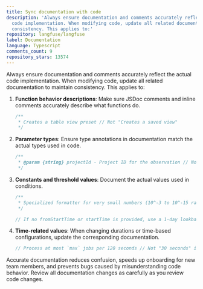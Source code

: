```yaml
---
title: Sync documentation with code
description: 'Always ensure documentation and comments accurately reflect the actual
  code implementation. When modifying code, update all related documentation to maintain
  consistency. This applies to:'
repository: langfuse/langfuse
label: Documentation
language: Typescript
comments_count: 9
repository_stars: 13574
---
```


Always ensure documentation and comments accurately reflect the actual code implementation. When modifying code, update all related documentation to maintain consistency. This applies to:

1. **Function behavior descriptions**: Make sure JSDoc comments and inline comments accurately describe what functions do.
   ```typescript
   /**
    * Creates a table view preset // Not "Creates a saved view"
    */
   ```

2. **Parameter types**: Ensure type annotations in documentation match the actual types used in code.
   ```typescript
   /**
    * @param {string} projectId - Project ID for the observation // Not {Object}
    */
   ```

3. **Constants and threshold values**: Document the actual values used in conditions.
   ```typescript
   /**
    * Specialized formatter for very small numbers (10^-3 to 10^-15 range) // Not 10^-6 if code uses 10^-3
    */
   
   // If no fromStartTime or startTime is provided, use a 1-day lookback for a faster query // Be specific
   ```

4. **Time-related values**: When changing durations or time-based configurations, update the corresponding documentation.
   ```typescript
   // Process at most `max` jobs per 120 seconds // Not "30 seconds" if the value is 120_000
   ```

Accurate documentation reduces confusion, speeds up onboarding for new team members, and prevents bugs caused by misunderstanding code behavior. Review all documentation changes as carefully as you review code changes.